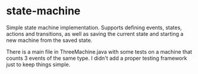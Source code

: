 # state-machine

Simple state machine implementation.
Supports defining events, states, actions and transitions, as well as saving the current state and starting a new machine from the saved state.

There is a main file in ThreeMachine.java with some tests on a machine that counts 3 events of the same type.
I didn't add a proper testing framework just to keep things simple. 
